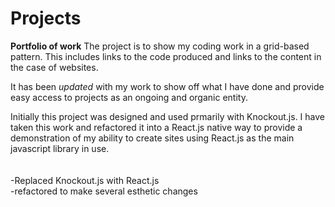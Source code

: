 # Projects
**Portfolio of work**
The project is to show my coding work in a grid-based pattern. This includes links to the code produced and links to the content in the case of websites.

It has been *updated* with my work to show off what I have done and provide easy access to projects as an ongoing 
and organic entity.

Initially this project was designed and used prmarily with Knockout.js. I have taken this work and refactored it into a React.js native way to provide 
a demonstration of my ability to create sites using React.js as the main javascript library in use.<br><br>
<br>
-Replaced Knockout.js with React.js <br>
-refactored to make several esthetic changes<br>
